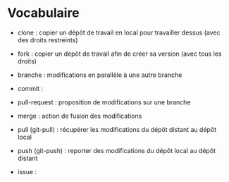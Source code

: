 # Vocabulaire

- clone : copier un dépôt de travail en local pour travailler dessus (avec des droits restreints)
- fork : copier un dépôt de travail afin de créer sa version (avec tous les droits)
- branche : modifications en parallèle à une autre branche
- commit :
- pull-request : proposition de modifications sur une branche
- merge : action de fusion des modifications

- pull (git-pull) : récupérer les modifications du dépôt distant au dépôt local
- push (git-push) : reporter des modifications du dépôt local au dépôt distant

- issue :

